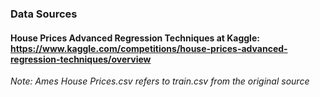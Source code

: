 ### Data Sources

#### House Prices Advanced Regression Techniques at Kaggle: https://www.kaggle.com/competitions/house-prices-advanced-regression-techniques/overview
*Note: Ames House Prices.csv refers to train.csv from the original source*
